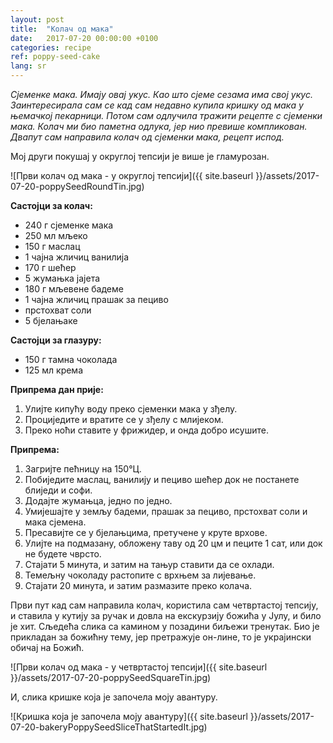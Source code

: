```yaml
---
layout: post
title:  "Колач од мака"
date:   2017-07-20 00:00:00 +0100
categories: recipe
ref: poppy-seed-cake
lang: sr
---
```


*Сјеменке мака. Имају овај укус. Као што сјеме сезама има свој укус. Заинтересирала сам се кад сам недавно купила кришку од мака у њемачкој пекарници. Потом сам одлучила тражити рецепте с сјеменки мака. Колач ми био паметна одлука, јер нио превише компликован. Двапут сам направила колач од сјеменки мака, рецепт испод.*

Мој други покушај у округлој тепсији је више је гламурозан.

![Први колач од мака - у округлој тепсији]({{ site.baseurl }}/assets/2017-07-20-poppySeedRoundTin.jpg)

**Састојци за колач:**
* 240 г сјеменке мака
* 250 мл мљеко
* 150 г маслац
* 1 чајна жличиц ванилија
* 170 г шећер
* 5 жумањка јајета
* 180 г мљевене бадеме
* 1 чајна жличиц прашак за пециво
* прстохват соли
* 5 бјелањаке

**Састојци за глазуру:**
* 150 г тамна чоколада
* 125 мл крема

**Припрема дан прије:**
1. Улијте кипућу воду преко сјеменки мака у зђелу.
2. Проциједите и вратите се у зђелу с млијеком.
3. Преко ноћи ставите у фрижидер, и онда добро исушите.

**Припрема:**
1. Загријте пећницу на  150°Ц.
2. Побиједите маслац, ванилију и пециво шећер док не постанете блиједи и софи.
3. Додајте жумањца, једно по једно.
4. Умијешајте у земљу бадеми, прашак за пециво, прстохват соли и мака сјемена.
5. Пресавијте се у бјелањцима, претучене у круте врхове.
6. Улијте на подмазану, обложену таву од 20 цм и пеците 1 сат, или док не будете чврсто.
7. Стајати 5 минута, и затим на тањур ставити да се охлади.
8. Темељну чоколаду растопите с врхњем за лијевање.
9. Стајати 20 минута, и затим размазите преко колача.

Први пут кад сам направила колач, користила сам четвртастој тепсију, и ставила у кутију за ручак и довла на екскурзију божића у Јулу, и било је хит. Сљедећа слика са камином у позадини биљежи тренутак. Био је прикладан за божићну тему, јер претражује он-лине, то је украјински обичај на Божић.

![Први колач од мака - у четвртастој тепсији]({{ site.baseurl }}/assets/2017-07-20-poppySeedSquareTin.jpg)

И, слика кришке која је започела моју авантуру.

![Кришка која је започела моју авантуру]({{ site.baseurl }}/assets/2017-07-20-bakeryPoppySeedSliceThatStartedIt.jpg)
